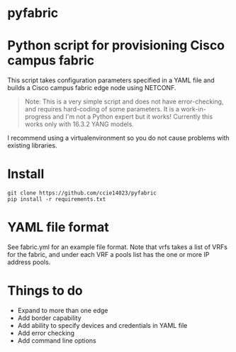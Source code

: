# pyfabric
Python script for provisioning Cisco campus fabric
=======

This script takes configuration parameters specified in a YAML file and builds a Cisco campus fabric edge node using NETCONF.

>  Note:  This is a very simple script and does not have error-checking, and requires hard-coding of some parameters.  It is a work-in-progress and I'm not a Python expert but it works!  Currently this works only with 16.3.2 YANG models.

I recommend using a virtualenvironment so you do not cause problems with existing libraries.

# Install
```
git clone https://github.com/ccie14023/pyfabric
pip install -r requirements.txt
```

# YAML file format
See fabric.yml for an example file format.  Note that vrfs takes a list of VRFs for the fabric, and under each VRF a pools list has the one or more IP address pools.

# Things to do
-  Expand to more than one edge
-  Add border capability
-  Add ability to specify devices and credentials in YAML file
-  Add error checking
-  Add command line options
